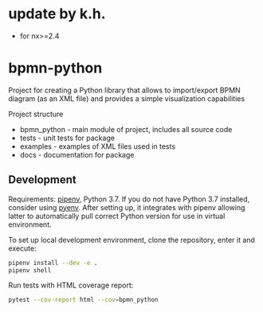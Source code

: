 # update by k.h.
- for nx>=2.4

# bpmn-python
Project for creating a Python library that allows to import/export BPMN diagram (as an XML file) and provides a simple visualization capabilities

Project structure
* bpmn_python - main module of project, includes all source code
* tests - unit tests for package
* examples - examples of XML files used in tests
* docs - documentation for package


## Development

Requirements: [pipenv](https://pipenv.readthedocs.io/en/latest/), Python 3.7. If you do not have Python 3.7 installed, consider using [pyenv](https://github.com/pyenv/pyenv). After setting up, it integrates with pipenv allowing latter to automatically pull correct Python version for use in virtual environment.

To set up local development environment, clone the repository, enter it and execute:
```bash
pipenv install --dev -e .
pipenv shell
```

Run tests with HTML coverage report:
```bash
pytest --cov-report html --cov=bpmn_python
```
